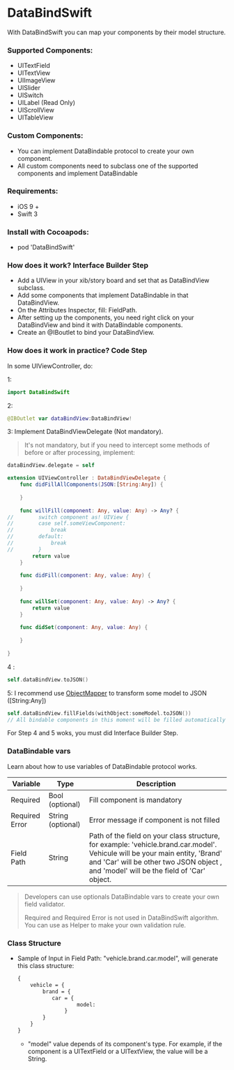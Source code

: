 # DataBindSwift

With DataBindSwift you can map your components by their model structure.



### Supported Components:
- UITextField
- UITextView
- UIImageView
- UISlider
- UISwitch
- UILabel (Read Only)
- UIScrollView 
- UITableView



### Custom Components:

- You can implement DataBindable protocol to create your own component.
- All custom components need to subclass one of the supported components and implement DataBindable



### Requirements:

- iOS 9 +
- Swift 3



### Install with Cocoapods:

- pod 'DataBindSwift'



### How does it work? Interface Builder Step

- Add a UIView in your xib/story board and set that as DataBindView subclass.
- Add some components that implement DataBindable in that DataBindView.
- On the Attributes Inspector, fill: FieldPath.
- After setting up the components, you need right click on your DataBindView and bind it with DataBindable components.
- Create an @IBoutlet to bind your DataBindView.



### How does it work in practice? Code Step

In some UIViewController, do:

1:

```swift
import DataBindSwift
```
2:

```swift
@IBOutlet var dataBindView:DataBindView!
```
3: Implement DataBindViewDelegate (Not mandatory).
>It's not mandatory, but if you need to intercept some methods of before or after processing, implement:

```swift
dataBindView.delegate = self

extension UIViewController : DataBindViewDelegate {
    func didFillAllComponents(JSON:[String:Any]) {
        
    }
    
    func willFill(component: Any, value: Any) -> Any? {
//        switch component as! UIView {
//        case self.someViewComponent:
//            break
//        default:
//            break
//        }
        return value
    }
    
    func didFill(component: Any, value: Any) {
        
    }
    
    func willSet(component: Any, value: Any) -> Any? {
        return value
    }
    
    func didSet(component: Any, value: Any) {
        
    }    
    
}
```
4 : 

```swift
self.dataBindView.toJSON()
```

5: I recommend use [ObjectMapper](https://github.com/Hearst-DD/ObjectMapper) to transform some model to JSON ([String:Any])

```swift
self.dataBindView.fillFields(withObject:someModel.toJSON())
// All bindable components in this moment will be filled automatically according by fieldPath
```

For Step 4 and 5 woks, you must did Interface Builder Step.



### DataBindable vars

Learn about how to use variables of DataBindable protocol works.

| Variable       | Type              | Description                                                  |
| -------------- | ----------------- | ------------------------------------------------------------ |
| Required       | Bool (optional)   | Fill component is mandatory                                  |
| Required Error | String (optional) | Error message if component is not filled                     |
| Field Path     | String            | Path of the field on your class structure, for example: 'vehicle.brand.car.model'. Vehicule will be your main entity, 'Brand' and 'Car' will be other two JSON object , and 'model' will be the field of 'Car' object. |

> Developers can use optionals DataBindable vars to create your own field validator.
>
> Required and Required Error is not used in DataBindSwift algorithm. You can use as Helper to make your own validation rule.



### Class Structure 

- Sample of Input in Field Path: "vehicle.brand.car.model", will generate this class structure:

  ```markdown
  {
      vehicle = {
          brand = {
           	 car = {
              	     model: 
            	 }
          }
      }
  }
  ```

  - "model" value depends of its component's type. For example, if the component is a UITextField or a UITextView, the value will be a String.

    ​
